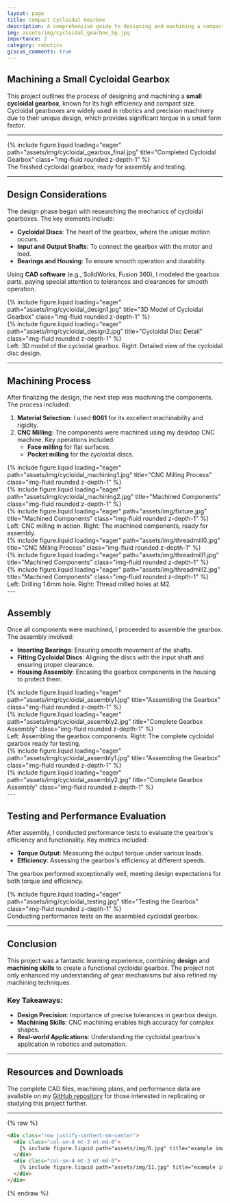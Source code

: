```yaml
---
layout: page
title: Compact Cycloidal Gearbox
description: A comprehensive guide to designing and machining a compact cycloidal gearbox, showcasing the intricacies and processes involved.
img: assets/img/cycloidal_gearbox_bg.jpg
importance: 2
category: robotics
giscus_comments: true
---
```


## Machining a Small Cycloidal Gearbox

This project outlines the process of designing and machining a **small cycloidal gearbox**, known for its high efficiency and compact size. Cycloidal gearboxes are widely used in robotics and precision machinery due to their unique design, which provides significant torque in a small form factor.

---

<div class="row justify-content-sm-center">
    <div class="col-sm-8">
        {% include figure.liquid loading="eager" path="assets/img/cycloidal_gearbox_final.jpg" title="Completed Cycloidal Gearbox" class="img-fluid rounded z-depth-1" %}
    </div>
</div>

<div class="caption text-center mt-2">
    The finished cycloidal gearbox, ready for assembly and testing.
</div>

---

## Design Considerations

The design phase began with researching the mechanics of cycloidal gearboxes. The key elements include:

- **Cycloidal Discs**: The heart of the gearbox, where the unique motion occurs.
- **Input and Output Shafts**: To connect the gearbox with the motor and load.
- **Bearings and Housing**: To ensure smooth operation and durability.

Using **CAD software** (e.g., SolidWorks, Fusion 360), I modeled the gearbox parts, paying special attention to tolerances and clearances for smooth operation.

<div class="row">
    <div class="col-sm-6 mt-3">
        {% include figure.liquid loading="eager" path="assets/img/cycloidal_design1.jpg" title="3D Model of Cycloidal Gearbox" class="img-fluid rounded z-depth-1" %}
    </div>
    <div class="col-sm-6 mt-3">
        {% include figure.liquid loading="eager" path="assets/img/cycloidal_design2.jpg" title="Cycloidal Disc Detail" class="img-fluid rounded z-depth-1" %}
    </div>
</div>

<div class="caption text-center mt-2">
    Left: 3D model of the cycloidal gearbox. Right: Detailed view of the cycloidal disc design.
</div>

---

## Machining Process

After finalizing the design, the next step was machining the components. The process included:

1. **Material Selection**: I used **6061** for its excellent machinability and rigidity.
2. **CNC Milling**: The components were machined using my desktop CNC machine. Key operations included:
   - **Face milling** for flat surfaces.
   - **Pocket milling** for the cycloidal discs.

<div class="row">
    <div class="col-sm-6 mt-3">
        {% include figure.liquid loading="eager" path="assets/img/cycloidal_machining1.jpg" title="CNC Milling Process" class="img-fluid rounded z-depth-1" %}
    </div>
    <div class="col-sm-6 mt-3">
        {% include figure.liquid loading="eager" path="assets/img/cycloidal_machining2.jpg" title="Machined Components" class="img-fluid rounded z-depth-1" %}
    </div>
    <div class="col-sm-6 mt-3">
        {% include figure.liquid loading="eager" path="assets/img/fixture.jpg" title="Machined Components" class="img-fluid rounded z-depth-1" %}
    </div>
</div>

<div class="caption text-center mt-2">
    Left: CNC milling in action. Right: The machined components, ready for assembly.
</div>

<div class="row">
    <div class="col-sm-6 mt-3">
        {% include figure.liquid loading="eager" path="assets/img/threadmill0.jpg" title="CNC Milling Process" class="img-fluid rounded z-depth-1" %}
    </div>
    <div class="col-sm-6 mt-3">
        {% include figure.liquid loading="eager" path="assets/img/threadmill1.jpg" title="Machined Components" class="img-fluid rounded z-depth-1" %}
    </div>
    <div class="col-sm-6 mt-3">
        {% include figure.liquid loading="eager" path="assets/img/threadmill2.jpg" title="Machined Components" class="img-fluid rounded z-depth-1" %}
    </div>
</div>

<div class="caption text-center mt-2">
    Left: Drilling 1.6mm hole. Right: Thread milled holes at M2.
</div>
---

## Assembly

Once all components were machined, I proceeded to assemble the gearbox. The assembly involved:

- **Inserting Bearings**: Ensuring smooth movement of the shafts.
- **Fitting Cycloidal Discs**: Aligning the discs with the input shaft and ensuring proper clearance.
- **Housing Assembly**: Encasing the gearbox components in the housing to protect them.

<div class="row">
    <div class="col-sm-6 mt-3">
        {% include figure.liquid loading="eager" path="assets/img/cycloidal_assembly1.jpg" title="Assembling the Gearbox" class="img-fluid rounded z-depth-1" %}
    </div>
    <div class="col-sm-6 mt-3">
        {% include figure.liquid loading="eager" path="assets/img/cycloidal_assembly2.jpg" title="Complete Gearbox Assembly" class="img-fluid rounded z-depth-1" %}
    </div>
</div>

<div class="caption text-center mt-2">
    Left: Assembling the gearbox components. Right: The complete cycloidal gearbox ready for testing.
</div>

<div class="row">
    <div class="col-sm-6 mt-3">
        {% include figure.liquid loading="eager" path="assets/img/cycloidal_assembly1.jpg" title="Assembling the Gearbox" class="img-fluid rounded z-depth-1" %}
    </div>
    <div class="col-sm-6 mt-3">
        {% include figure.liquid loading="eager" path="assets/img/cycloidal_assembly2.jpg" title="Complete Gearbox Assembly" class="img-fluid rounded z-depth-1" %}
    </div>
</div>
---

## Testing and Performance Evaluation

After assembly, I conducted performance tests to evaluate the gearbox's efficiency and functionality. Key metrics included:

- **Torque Output**: Measuring the output torque under various loads.
- **Efficiency**: Assessing the gearbox's efficiency at different speeds.

The gearbox performed exceptionally well, meeting design expectations for both torque and efficiency.

<div class="row justify-content-sm-center">
    <div class="col-sm-8">
        {% include figure.liquid loading="eager" path="assets/img/cycloidal_testing.jpg" title="Testing the Gearbox" class="img-fluid rounded z-depth-1" %}
    </div>
</div>

<div class="caption text-center mt-2">
    Conducting performance tests on the assembled cycloidal gearbox.
</div>

---

## Conclusion

This project was a fantastic learning experience, combining **design** and **machining skills** to create a functional cycloidal gearbox. The project not only enhanced my understanding of gear mechanisms but also refined my machining techniques.

### Key Takeaways:

- **Design Precision**: Importance of precise tolerances in gearbox design.
- **Machining Skills**: CNC machining enables high accuracy for complex shapes.
- **Real-world Applications**: Understanding the cycloidal gearbox's application in robotics and automation.

---

## Resources and Downloads

The complete CAD files, machining plans, and performance data are available on my [GitHub repository](#) for those interested in replicating or studying this project further.

---

{% raw %}

```html
<div class="row justify-content-sm-center">
  <div class="col-sm-8 mt-3 mt-md-0">
    {% include figure.liquid path="assets/img/6.jpg" title="example image" class="img-fluid rounded z-depth-1" %}
  </div>
  <div class="col-sm-4 mt-3 mt-md-0">
    {% include figure.liquid path="assets/img/11.jpg" title="example image" class="img-fluid rounded z-depth-1" %}
  </div>
</div>
```

{% endraw %}
